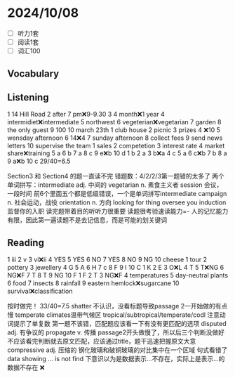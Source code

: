 # 2024/10/08 

- [ ] 听力1套
- [ ] 阅读1套 
- [ ] 词汇100 

## Vocabulary

## Listening
1 14 Hill Road
2 after 7 pm❌9-9.30
3 4 month❌1 year
4 intermidiet❌intermediate
5 northwest
6 vegeterian❌vegetarian
7 garden
8 the only guest
9 100
10 march 23th
1 club house
2 picnic
3 prizes
4 ❌10
5 wensday afternoon
6 14❌4
7 sunday afternoon
8 collect fees
9 send news letters
10 supervise the team
1 sales
2 competetion
3 interest rate
4 market share❌training
5 a
6 b
7 a
8 c
9 e❌b
10 d
1 b
2 a
3 b❌a
4 c
5 a
6 c❌b
7 b
8 a
9 a❌b
10 c
29/40=6.5

Section3 和 Section4 的题一直读不完
错题数：4/2/2/3第一题错的太多了
两个单词拼写：intermediate adj. 中间的 vegetarian n. 素食主义者
session 会议，一段时间
前6个里面五个都是低级错误，一个是单词拼写intermediate
campaign n. 社会运动，战役
orientation n. 方向
looking for thing 
oversee you induction 监督你的入职
读完题带着目的听听力很重要
读题很考验速读能力=-
人的记忆能力有限，因此第一遍读题不是去记信息，而是可能的划关键词

## Reading
1 iii
2 v
3 vi❌ii
4 YES
5 YES
6 NO
7 YES
8 NO
9 NG
10 cheese
1 tour
2 pottery
3 jewellery
4 G
5 A
6 H
7 c
8 F
9 I
10 C
1 K
2 E
3 O❌L
4 T
5 T❌NG
6 NG❌F
7 T
8 T
9 NG
10 F
1 F
2 T
3 NG❌F
4 temperatures
5 day-neutral plants
6 food
7 insects
8 rainfall
9 eastern hemlock❌sugarcane
10 survival❌classification

按时做完！
33/40=7.5
shatter 不认识，没看标题导致passage 2一开始做的有点慢
temperate climates温带气候区
tropical/subtropical/temperate/codl
注意动词提示了单复数
第一题不该错，匹配题应该看一下有没有更匹配的选项
disputed adj. 有争议的
propagate v. 传播
passage2开头做慢了，所以后三个判断没做好
不应该看完判断就去原文匹配，应该通过title，题干迅速把握原文大意
compressive adj. 压缩的
钢化玻璃和破铜玻璃的对比集中在一个区域
句式看错了data showing ... is not find 下意识以为是数据表示...不存在，实际上是表示...的数据不存在
❌
